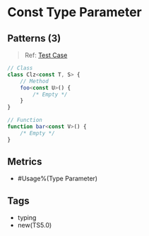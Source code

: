 # Const Type Parameter

## Patterns (3)

> Ref:
> [Test Case](../../../../../docs/entity/type-parameter.md#syntax-const-type-parameter)

```ts
// Class
class Clz<const T, S> {
    // Method
    foo<const U>() {
        /* Empty */
    }
}

// Function
function bar<const V>() {
    /* Empty */
}
```

## Metrics

* #Usage%(Type Parameter)

## Tags

* typing
* new(TS5.0)
